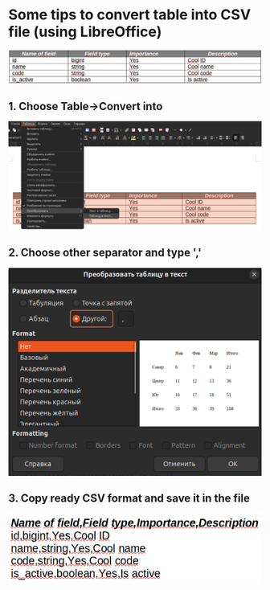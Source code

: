 # Some tips to convert table into CSV file (using LibreOffice)
![img.png](../images/table.png)
## 1. Choose Table->Convert into
![img.png](../images/menu.png)
## 2. Choose other separator and type ','
![img.png](../images/separator.png)
## 3. Copy ready CSV format and save it in the file
![img_1.png](../images/csv.png)